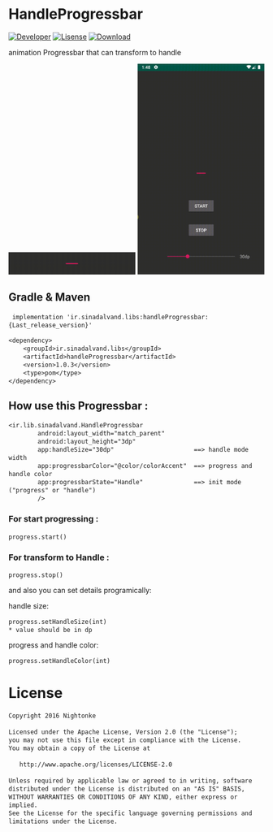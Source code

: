 # HandleProgressbar
[![Developer](https://img.shields.io/badge/developer-sina%20dalvand-orange)](https://github.com/sinadalvand)
[![Lisense](https://img.shields.io/badge/License-Apache%202-lightgrey.svg)](https://www.apache.org/licenses/LICENSE-2.0)
[![Download](https://img.shields.io/github/v/release/sinadalvand/HandleProgressbar)](https://bintray.com/sinadalvand/maven/HandleProgressbar)


animation Progressbar that can transform to handle

<img src="https://github.com/sinadalvand/HandleProgressbar/blob/master/art/preview.gif" width="250"/>

<img src="https://github.com/sinadalvand/HandleProgressbar/blob/master/art/preview2.gif" width="250"/>


## Gradle & Maven
```
 implementation 'ir.sinadalvand.libs:handleProgressbar:{Last_release_version}'
```
```
<dependency>
	<groupId>ir.sinadalvand.libs</groupId>
	<artifactId>handleProgressbar</artifactId>
	<version>1.0.3</version>
	<type>pom</type>
</dependency>
```


## How use this Progressbar :
```
<ir.lib.sinadalvand.HandleProgressbar
        android:layout_width="match_parent"
        android:layout_height="3dp"
        app:handleSize="30dp"                      ==> handle mode width
        app:progressbarColor="@color/colorAccent"  ==> progress and handle color
        app:progressbarState="Handle"              ==> init mode ("progress" or "handle")
        />
```

### For start progressing :
```
progress.start()
```

### For transform to Handle :
```
progress.stop()
```


and also you can set details programically:

handle size:
```
progress.setHandleSize(int)
* value should be in dp 
```


progress and handle color:

```
progress.setHandleColor(int)

```



# License

    Copyright 2016 Nightonke

    Licensed under the Apache License, Version 2.0 (the "License");
    you may not use this file except in compliance with the License.
    You may obtain a copy of the License at

       http://www.apache.org/licenses/LICENSE-2.0

    Unless required by applicable law or agreed to in writing, software
    distributed under the License is distributed on an "AS IS" BASIS,
    WITHOUT WARRANTIES OR CONDITIONS OF ANY KIND, either express or implied.
    See the License for the specific language governing permissions and
    limitations under the License.
